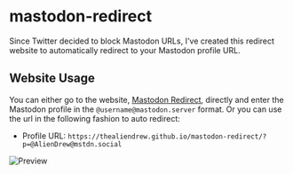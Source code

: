 # mastodon-redirect
Since Twitter decided to block Mastodon URLs, I've created this redirect website to automatically redirect to your Mastodon profile URL.

## Website Usage
You can either go to the website, [Mastodon Redirect](https://thealiendrew.github.io/mastodon-redirect/), directly and enter the Mastodon profile in the `@username@mastodon.server` format. Or you can use the url in the following fashion to auto redirect:

- Profile URL: `https://thealiendrew.github.io/mastodon-redirect/?p=@AlienDrew@mstdn.social`

![Preview](https://github.com/TheAlienDrew/mastodon-redirect/blob/main/img/readme/preview.png)

